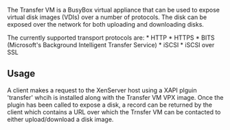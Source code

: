 The Transfer VM is a BusyBox virtual appliance that can be used to expose virtual disk images (VDIs) over a number of protocols. The disk can be exposed over the network for both uploading and downloading disks.

The currently supported transport protocols are:
    * HTTP
    * HTTPS
    * BITS (Microsoft's Background Intelligent Transfer Service)
    * iSCSI
    * iSCSI over SSL

Usage
-----

A client makes a request to the XenServer host using a XAPI plguin 'transfer' whcih is installed along with the Transfer VM VPX image. Once the plugin has been called to expose a disk, a record can be returned by the client which contains a URL over which the Trnsfer VM can be contacted to either upload/download a disk image.

 

